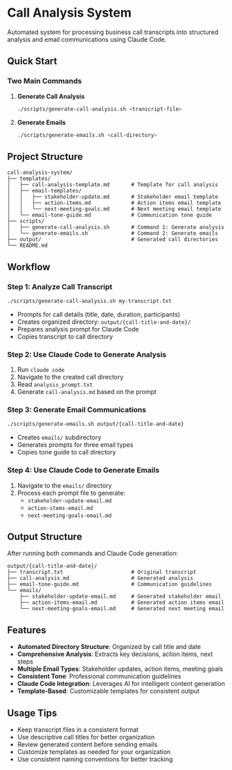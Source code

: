 # Call Analysis System

Automated system for processing business call transcripts into structured analysis and email communications using Claude Code.

## Quick Start

### Two Main Commands

1. **Generate Call Analysis**
   ```bash
   ./scripts/generate-call-analysis.sh <transcript-file>
   ```

2. **Generate Emails**
   ```bash
   ./scripts/generate-emails.sh <call-directory>
   ```

## Project Structure

```
call-analysis-system/
├── templates/
│   ├── call-analysis-template.md       # Template for call analysis
│   ├── email-templates/
│   │   ├── stakeholder-update.md       # Stakeholder email template
│   │   ├── action-items.md             # Action items email template
│   │   └── next-meeting-goals.md       # Next meeting email template
│   └── email-tone-guide.md             # Communication tone guide
├── scripts/
│   ├── generate-call-analysis.sh       # Command 1: Generate analysis
│   └── generate-emails.sh              # Command 2: Generate emails
├── output/                             # Generated call directories
└── README.md
```

## Workflow

### Step 1: Analyze Call Transcript
```bash
./scripts/generate-call-analysis.sh my-transcript.txt
```
- Prompts for call details (title, date, duration, participants)
- Creates organized directory: `output/{call-title-and-date}/`
- Prepares analysis prompt for Claude Code
- Copies transcript to call directory

### Step 2: Use Claude Code to Generate Analysis
1. Run `claude code`
2. Navigate to the created call directory
3. Read `analysis_prompt.txt`
4. Generate `call-analysis.md` based on the prompt

### Step 3: Generate Email Communications
```bash
./scripts/generate-emails.sh output/{call-title-and-date}
```
- Creates `emails/` subdirectory
- Generates prompts for three email types
- Copies tone guide to call directory

### Step 4: Use Claude Code to Generate Emails
1. Navigate to the `emails/` directory
2. Process each prompt file to generate:
   - `stakeholder-update-email.md`
   - `action-items-email.md`
   - `next-meeting-goals-email.md`

## Output Structure

After running both commands and Claude Code generation:

```
output/{call-title-and-date}/
├── transcript.txt                      # Original transcript
├── call-analysis.md                    # Generated analysis
├── email-tone-guide.md                 # Communication guidelines
└── emails/
    ├── stakeholder-update-email.md     # Generated stakeholder email
    ├── action-items-email.md           # Generated action items email
    └── next-meeting-goals-email.md     # Generated next meeting email
```

## Features

- **Automated Directory Structure**: Organized by call title and date
- **Comprehensive Analysis**: Extracts key decisions, action items, next steps
- **Multiple Email Types**: Stakeholder updates, action items, meeting goals
- **Consistent Tone**: Professional communication guidelines
- **Claude Code Integration**: Leverages AI for intelligent content generation
- **Template-Based**: Customizable templates for consistent output

## Usage Tips

- Keep transcript files in a consistent format
- Use descriptive call titles for better organization
- Review generated content before sending emails
- Customize templates as needed for your organization
- Use consistent naming conventions for better tracking
